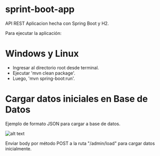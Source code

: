 # sprint-boot-app
API REST
Aplicacion hecha con Spring Boot y H2.

Para ejecutar la aplicación:
# Windows y Linux

- Ingresar al directorio root desde terminal.
- Ejecutar 'mvn clean package'.
- Luego, 'mvn spring-boot:run'.

# Cargar datos iniciales en Base de Datos

Ejemplo de formato JSON para cargar a base de datos.

![alt text](https://66.media.tumblr.com/e286134e53217fd51331e9306bbc668b/ddaf45a7655ee3e0-10/s500x750/2ab7e7f9a6efe24180ca4f593d405661438c9275.png)

Enviar body por método POST a la ruta "/admin/load" para cargar datos inicialmente.
